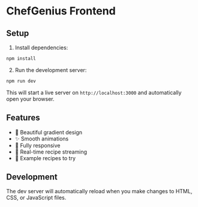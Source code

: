 # ChefGenius Frontend

## Setup

1. Install dependencies:
```bash
npm install
```

2. Run the development server:
```bash
npm run dev
```

This will start a live server on `http://localhost:3000` and automatically open your browser.

## Features

- 🎨 Beautiful gradient design
- ✨ Smooth animations
- 📱 Fully responsive
- 🔄 Real-time recipe streaming
- 🎯 Example recipes to try

## Development

The dev server will automatically reload when you make changes to HTML, CSS, or JavaScript files.

